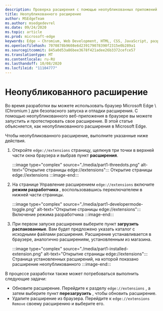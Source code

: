 ```yaml
---
description: Проверка расширения с помощью неопубликованных приложений в браузере
title: Неопубликованного расширение
author: MSEdgeTeam
ms.author: msedgedevrel
ms.date: 09/24/2020
ms.topic: article
ms.prod: microsoft-edge
keywords: Edge — Chromium, Web Development, HTML, CSS, JavaScript, разработчик, расширения
ms.openlocfilehash: 7070878b9608e6d239179078390f2315e0b289a1
ms.sourcegitcommit: 845a0d53a86bee3678f421adee26b3372cefce57
ms.translationtype: MT
ms.contentlocale: ru-RU
ms.lasthandoff: 10/08/2020
ms.locfileid: "11104777"
---
```

# Неопубликованного расширение

Во время разработки вы можете использовать браузер Microsoft Edge \ (Chromium \) для безопасного запуска и отладки расширения. С помощью неопубликованного веб-приложения в браузере вы можете запустить и протестировать свое расширение. В этой статье объясняется, как неопубликованного расширения в Microsoft Edge.

Чтобы неопубликованного расширение, выполните указанные ниже действия.

1.  Откройте `edge://extensions` страницу, щелкнув три точки в верхней части окна браузера и выбрав пункт **расширения**.

       :::image type="complex" source="./media/part1-threedots.png" alt-text="Открытие страницы edge://extensions":::
          Открытие страницы edge://extensions :::image-end:::

1.  На странице Управление расширением `edge://extensions` включите **режим разработчика** , воспользовавшись переключателем в нижней части страницы.

       :::image type="complex" source="./media/part1-developermode-toggle.png" alt-text="Открытие страницы edge://extensions":::
          Включение режима разработчика :::image-end:::

1.  При первом запуске расширения выберите пункт **загрузить распакованные**.  Вам будет предложено указать каталог с исходными файлами расширения.  Расширение устанавливается в браузере, аналогично расширениям, установленным из магазина.  

       :::image type="complex" source="./media/part1-installed-extension.png" alt-text="Открытие страницы edge://extensions":::
          Страница установленных расширений, на которой показано расширение неопубликованного :::image-end:::

В процессе разработки также может потребоваться выполнить следующие задачи:
* Обновите расширение. Перейдите к разделу `edge://extensions` , а затем выберите пункт **перезагрузить** , чтобы обновить расширение.  
* Удалите расширение из браузера. Перейдите к `edge://extensions` `Remove` своему расширению и выберите его.
